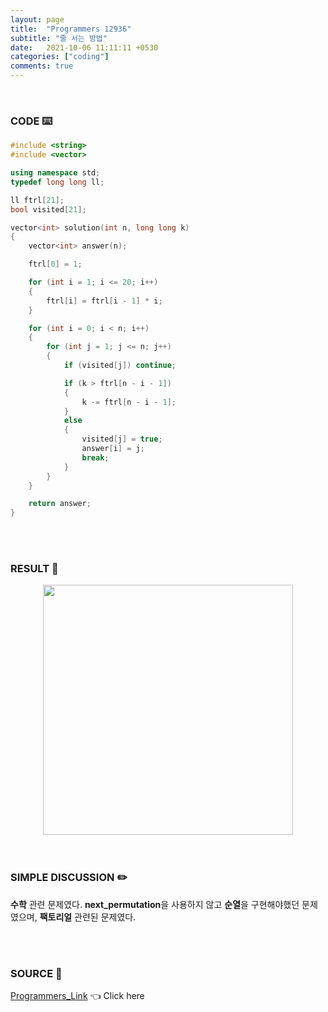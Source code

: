 ```yaml
---
layout: page
title:  "Programmers 12936"
subtitle: "줄 서는 방법"
date:   2021-10-06 11:11:11 +0530
categories: ["coding"]
comments: true
---
```


<br>

### CODE ⌨️

```c++
#include <string>
#include <vector>

using namespace std;
typedef long long ll;

ll ftrl[21];
bool visited[21];

vector<int> solution(int n, long long k)
{
	vector<int> answer(n);

	ftrl[0] = 1;

	for (int i = 1; i <= 20; i++)
	{
		ftrl[i] = ftrl[i - 1] * i;
	}

	for (int i = 0; i < n; i++)
	{
		for (int j = 1; j <= n; j++)
		{
			if (visited[j]) continue;

			if (k > ftrl[n - i - 1])
			{
				k -= ftrl[n - i - 1];
			}
			else
			{
				visited[j] = true;
				answer[i] = j;
				break;
			}
		}
	}

	return answer;
}
```  

<br>
<br>

### RESULT 💛

<img src="{{ '/assets/programmers/p12936r.jpg' }}" style="width: 400px; height: auto; margin-left: auto; margin-right: auto; display: block;">  

<br>
<br>

### SIMPLE DISCUSSION ✏️

**수학** 관련 문제였다. **next_permutation**을 사용하지 않고 **순열**을 구현해야했던 문제였으며, **팩토리얼** 관련된 문제였다.  

<br>
<br>

### SOURCE 💎

[Programmers_Link][link] 👈 Click here  

<br>

<script src="https://utteranc.es/client.js"
        repo="DCherish/DCherish.github.io"
        issue-term="pathname"
        theme="boxy-light"
        crossorigin="anonymous"
        async>
</script>

[link]: https://programmers.co.kr/learn/courses/30/lessons/12936